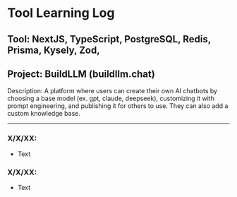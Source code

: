 # Tool Learning Log

## Tool: NextJS, TypeScript, PostgreSQL, Redis, Prisma, Kysely, Zod, 

## Project: BuildLLM (buildllm.chat)
Description: A platform where users can create their own AI chatbots by choosing a base model (ex. gpt, claude, deepseek), customizing it with prompt engineering, and publishing it for others to use. They can also add a custom knowledge base.

---

### X/X/XX:
* Text

### X/X/XX:
* Text


<!-- 
* Links you used today (websites, videos, etc)
* Things you tried, progress you made, etc
* Challenges, a-ha moments, etc
* Questions you still have
* What you're going to try next
-->
